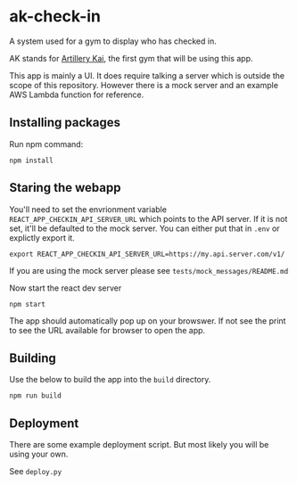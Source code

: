 # ak-check-in

A system used for a gym to display who has checked in.

AK stands for [Artillery Kai](https://www.artillerykai.co.uk), the first gym that will be using this app.

This app is mainly a UI. It does require talking a server which is outside the scope of this repository.
However there is a mock server and an example AWS Lambda function for reference.

## Installing packages

Run npm command:

```
npm install
```

## Staring the webapp

You'll need to set the envrionment variable `REACT_APP_CHECKIN_API_SERVER_URL` which points to the API server.
If it is not set, it'll be defaulted to the mock server. You can either put that in `.env` or explictly export it.

```
export REACT_APP_CHECKIN_API_SERVER_URL=https://my.api.server.com/v1/
```

If you are using the mock server please see `tests/mock_messages/README.md`

Now start the react dev server

```
npm start
```

The app should automatically pop up on your browswer. If not see the print to see the URL available for browser to open the app.

## Building

Use the below to build the app into the `build` directory.

```
npm run build
```

## Deployment

There are some example deployment script. But most likely you will be using your own.

See `deploy.py`
